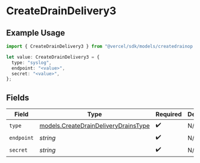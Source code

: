 # CreateDrainDelivery3

## Example Usage

```typescript
import { CreateDrainDelivery3 } from "@vercel/sdk/models/createdrainop.js";

let value: CreateDrainDelivery3 = {
  type: "syslog",
  endpoint: "<value>",
  secret: "<value>",
};
```

## Fields

| Field                                                                              | Type                                                                               | Required                                                                           | Description                                                                        |
| ---------------------------------------------------------------------------------- | ---------------------------------------------------------------------------------- | ---------------------------------------------------------------------------------- | ---------------------------------------------------------------------------------- |
| `type`                                                                             | [models.CreateDrainDeliveryDrainsType](../models/createdraindeliverydrainstype.md) | :heavy_check_mark:                                                                 | N/A                                                                                |
| `endpoint`                                                                         | *string*                                                                           | :heavy_check_mark:                                                                 | N/A                                                                                |
| `secret`                                                                           | *string*                                                                           | :heavy_check_mark:                                                                 | N/A                                                                                |